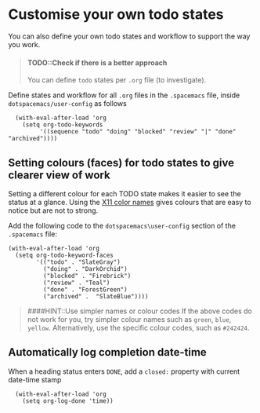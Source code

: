 # Customise your own todo states

You can also define your own todo states and workflow to support the way you work.

> #### TODO::Check if there is a better approach
> You can define `todo` states per `.org` file (to investigate).

Define states and workflow for all `.org` files in the `.spacemacs` file, inside `dotspacemacs/user-config` as follows

```elisp
  (with-eval-after-load 'org
    (setq org-todo-keywords
         '((sequence "todo" "doing" "blocked" "review" "|" "done" "archived"))))
```

## Setting colours (faces) for todo states to give clearer view of work

Setting a different colour for each TODO state makes it easier to see the status at a glance. Using the [X11 color names](https://en.wikipedia.org/wiki/Web_colors) gives colours that are easy to notice but are not to strong.

Add the following code to the `dotspacemacs\user-config` section of the `.spacemacs` file:

```elisp
(with-eval-after-load 'org
  (setq org-todo-keyword-faces
        '(("todo" . "SlateGray")
          ("doing" . "DarkOrchid")
          ("blocked" . "Firebrick")
          ("review" . "Teal")
          ("done" . "ForestGreen")
          ("archived" .  "SlateBlue"))))
```

>####HINT::Use simpler names or colour codes
> If the above codes do not work for you, try simpler colour names such as `green`, `blue`, `yellow`.  Alternatively, use the specific colour codes, such as `#242424`.

## Automatically log completion date-time

When a heading status enters `DONE`, add a `closed:` property with current date-time stamp

```elisp
  (with-eval-after-load 'org
    (setq org-log-done 'time))
```
